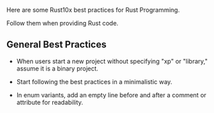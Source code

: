 Here are some Rust10x best practices for Rust Programming.

Follow them when providing Rust code.

## General Best Practices

- When users start a new project without specifying "xp" or "library," assume it is a binary project.

- Start following the best practices in a minimalistic way.

- In enum variants, add an empty line before and after a comment or attribute for readability.
